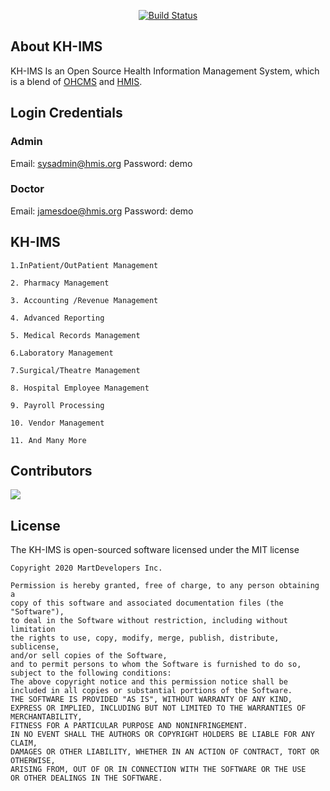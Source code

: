 <p align="center">
<a href="https://travis-ci.org/laravel/framework"><img src="https://travis-ci.org/laravel/framework.svg" alt="Build Status"></a>
</p>

## About KH-IMS
KH-IMS Is an Open Source Health Information Management System, which is a blend of [OHCMS](https://github.com/MartMbithi/OHCMS) and [HMIS](https://github.com/MartMbithi/HMIS).

## Login Credentials
### Admin
Email: sysadmin@hmis.org
Password: demo

### Doctor
Email: jamesdoe@hmis.org
Password: demo
## KH-IMS
```
1.InPatient/OutPatient Management

2. Pharmacy Management

3. Accounting /Revenue Management

4. Advanced Reporting

5. Medical Records Management

6.Laboratory Management

7.Surgical/Theatre Management

8. Hospital Employee Management

9. Payroll Processing

10. Vendor Management

11. And Many More
```
## Contributors
<a href="https://github.com/MartDevelopers-Inc/KH-IMS/graphs/contributors">
  <img src="https://contributors-img.web.app/image?repo=MartDevelopers-Inc/KH-IMS" />
</a>

## License

The KH-IMS is open-sourced software licensed under the MIT license
```
Copyright 2020 MartDevelopers Inc.

Permission is hereby granted, free of charge, to any person obtaining a 
copy of this software and associated documentation files (the "Software"),
to deal in the Software without restriction, including without limitation 
the rights to use, copy, modify, merge, publish, distribute, sublicense,
and/or sell copies of the Software,
and to permit persons to whom the Software is furnished to do so, 
subject to the following conditions:
The above copyright notice and this permission notice shall be 
included in all copies or substantial portions of the Software.
THE SOFTWARE IS PROVIDED "AS IS", WITHOUT WARRANTY OF ANY KIND, 
EXPRESS OR IMPLIED, INCLUDING BUT NOT LIMITED TO THE WARRANTIES OF MERCHANTABILITY,
FITNESS FOR A PARTICULAR PURPOSE AND NONINFRINGEMENT. 
IN NO EVENT SHALL THE AUTHORS OR COPYRIGHT HOLDERS BE LIABLE FOR ANY CLAIM, 
DAMAGES OR OTHER LIABILITY, WHETHER IN AN ACTION OF CONTRACT, TORT OR OTHERWISE,
ARISING FROM, OUT OF OR IN CONNECTION WITH THE SOFTWARE OR THE USE
OR OTHER DEALINGS IN THE SOFTWARE.
```
